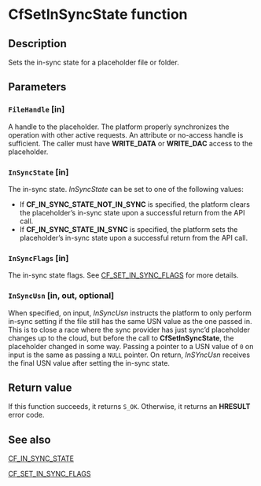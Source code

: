 # CfSetInSyncState function

## Description

Sets the in-sync state for a placeholder file or folder.

## Parameters

### `FileHandle` [in]

A handle to the placeholder. The platform properly synchronizes the operation with other active requests. An attribute or no-access handle is sufficient. The caller must have **WRITE_DATA** or **WRITE_DAC** access to the placeholder.

### `InSyncState` [in]

The in-sync state. *InSyncState* can be set to one of the following values:

- If **CF_IN_SYNC_STATE_NOT_IN_SYNC** is specified, the platform clears the placeholder’s in-sync state upon a successful return from the API call.
- If **CF_IN_SYNC_STATE_IN_SYNC** is specified, the platform sets the placeholder’s in-sync state upon a successful return from the API call.

### `InSyncFlags` [in]

The in-sync state flags. See [CF_SET_IN_SYNC_FLAGS](https://learn.microsoft.com/windows/win32/api/cfapi/ne-cfapi-cf_set_in_sync_flags) for more details.

### `InSyncUsn` [in, out, optional]

When specified, on input, *InSyncUsn* instructs the platform to only perform in-sync setting if the file still has the same USN value as the one passed in. This is to close a race where the sync provider has just sync’d placeholder changes up to the cloud, but before the call to **CfSetInSyncState**, the placeholder changed in some way. Passing a pointer to a USN value of `0` on input is the same as passing a `NULL` pointer. On return, *InSYncUsn* receives the final USN value after setting the in-sync state.

## Return value

If this function succeeds, it returns `S_OK`. Otherwise, it returns an **HRESULT** error code.

## See also

[CF_IN_SYNC_STATE](https://learn.microsoft.com/windows/win32/api/cfapi/ne-cfapi-cf_in_sync_state)

[CF_SET_IN_SYNC_FLAGS](https://learn.microsoft.com/windows/win32/api/cfapi/ne-cfapi-cf_set_in_sync_flags)